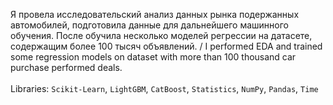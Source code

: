Я провела исследовательский анализ данных рынка подержанных автомобилей, подготовила данные для дальнейшего машинного обучения. После обучила несколько моделей регрессии на датасете, содержащим более 100 тысяч объявлений. / I performed EDA and trained some regression models on dataset with more than 100 thousand car purchase performed deals.
<br></br>
Libraries: `Scikit-Learn`, `LightGBM`, `CatBoost`, `Statistics`, `NumPy`, `Pandas`, `Time`
